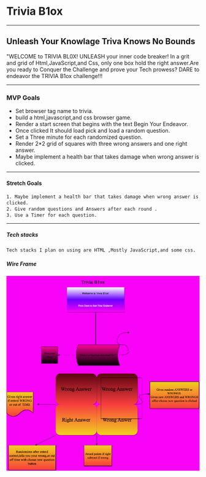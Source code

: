 
# Trivia B1ox
 ---
## Unleash Your Knowlage Triva Knows No Bounds

"WELCOME to TRIVIA BL0X! UNLEASH your inner code breaker! In a grit and grid of Html,JavaScript,and Css, only one box hold the right answer.Are you ready to Conquer the Challenge and prove your Tech prowess? DARE to endeavor the TRIVIA B1ox challenge!!!


---
### MVP Goals

* Set browser tag name to trivia.
* build a html,javascript,and css browser game.
* Render a start screen that begins with the text Begin Your Endeavor. 
* Once clicked It should load pick and load a random question.
* Set a Three minute for each randomized question.
* Render 2*2 grid of squares with three wrong answers and one right answer.
* Maybe implement a health bar that takes damage when wrong answer is clicked.


---
#### Stretch Goals
    1. Maybe implement a health bar that takes damage when wrong answer is clicked.
    2. Give random questions and Answers after each round .
    3. Use a Timer for each question.


---
##### Tech stacks
    Tech stacks I plan on using are HTML ,Mostly JavaScript,and some css.
##### Wire Frame 
![wireframe](./wire.drawio.png)